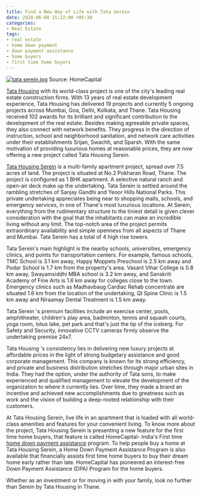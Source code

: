 ```yaml
---
title: Find a New Way of Life with Tata Serein
date: 2020-06-08 15:22:00 +05:30
categories:
- Real Estate
tags:
- real estate
- home down payment
- down payment assistance
- home buyers
- first time home buyers
---
```


[![tata serein.jpg](/uploads/tata%20serein.jpg)](https://homecapital.in/property/45/Tata-Housing-Serein-1-BHK)
Source: HomeCapital

[Tata Housing](https://homecapital.in/offering/developers/tata-housing-private-limited) with its world-class project is one of the city's leading real estate construction firms. With 13 years of real estate development experience, Tata Housing has delivered 19 projects and currently 5 ongoing projects across Mumbai, Goa, Delhi, Kolkata, and Thane. Tata Housing received 102 awards for its brilliant and significant contribution to the development of the real estate. Besides making agreeable private spaces, they also connect with network benefits.  They progress in the direction of instruction, school and neighborhood sanitation, and network care activities under their establishments Srijan, Swachh, and Sparsh. With the same motivation of providing luxurious homes at reasonable prices, they are now offering a new project called Tata Housing Serein.

[Tata Housing Serein](https://homecapital.in/property/45/Tata-Housing-Serein-1-BHK) is a multi-family apartment project, spread over 7.5 acres of land. The project is situated at No.2 Pokharan Road, Thane. The project is configured as 1 BHK apartment. A selective natural ranch and open-air deck make up the undertaking. Tata Serein is settled around the rambling stretches of Sanjay Gandhi and Yeoor Hills National Parks. This private undertaking appreciates being near to shopping malls, schools, and emergency services, in one of Thane's most luxurious locations. At Serein, everything from the rudimentary structure to the tiniest detail is given clever consideration with the goal that the inhabitants can make an incredible living without any limit. The top-notch area of the project permits extraordinary availability and simple openness from all aspects of Thane and Mumbai. Tata Serein has a total of 4 high rise towers.

Tata Serein's main highlight is the nearby schools, universities, emergency clinics, and points for transportation centers. For example, famous schools, TMC School is 3.1 km away, Happy Moppets Preschool is 2.5 km away and Podar School is 1.7 km from the property's area. Vasant Vihar College is 0.8 km away, Swayamsiddhi MBA school is 3.2 km away, and Sanskriti Academy of Fine Arts is 1.6 km away for colleges close to the town. Emergency clinics such as Madhavbaug Cardiac Rehab concentrate are situated 1.6 km from the location of the undertaking, QI Spine Clinic is 1.5 km away and Niraamay Dental Treatment is 1.5 km away.

Tata Serein 's premium facilities include an exercise center, pools, amphitheater, children's play area, badminton, tennis and squash courts, yoga room, lotus lake, pet park and that's just the tip of the iceberg. For Safety and Security, innovative CCTV cameras firmly observe the undertaking premise 24x7.

Tata Housing 's consistency lies in delivering new luxury projects at affordable prices in the light of strong budgetary assistance and good corporate management. This company is known for its strong efficiency, and private and business distribution stretches through major urban sites in India. They had the option, under the authority of Tata sons, to make experienced and qualified management to elevate the development of the organization to where it currently lies. Over time, they made a brand an incentive and achieved new accomplishments due to greatness such as work and the vision of building a deep-rooted relationship with their customers.

At Tata Housing Serein, live life in an apartment that is loaded with all world-class amenities and features for your convenient living. To know more about the project, Tata Housing Serein is presenting a new feature for the first time home buyers, that feature is called HomeCapital- India's First time [home down payment assistance](https://homecapital.in/offering) program. To help people buy a home at Tata Housing Serein, a Home Down Payment Assistance Program is also available that financially assists first time home buyers to buy their dream home early rather than late. HomeCapital has pioneered an interest-free Down Payment Assistance (DPA) Program for the home buyers.

Whether as an investment or for moving in with your family, look no further than Serein by Tata Housing in Thane.




